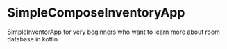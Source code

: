 # SimpleComposeInventoryApp
SimpleInventorApp for very beginners who want to learn more about room database in kotlin
